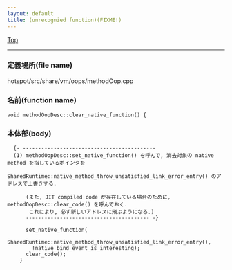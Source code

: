 ```yaml
---
layout: default
title: (unrecognied function)(FIXME!)
---
```

[Top](../index.html)

--- 
### 定義場所(file name)
hotspot/src/share/vm/oops/methodOop.cpp

### 名前(function name)
```
void methodOopDesc::clear_native_function() {
```

### 本体部(body)
```
  {- -------------------------------------------
  (1) methodOopDesc::set_native_function() を呼んで, 消去対象の native method を指しているポインタを
      SharedRuntime::native_method_throw_unsatisfied_link_error_entry() のアドレスで上書きする.
  
      (また, JIT compiled code が存在している場合のために, methodOopDesc::clear_code() を呼んでおく.
       これにより, 必ず新しいアドレスに飛ぶようになる.)
      ---------------------------------------- -}

	  set_native_function(
	    SharedRuntime::native_method_throw_unsatisfied_link_error_entry(),
	    !native_bind_event_is_interesting);
	  clear_code();
	}
	
```


